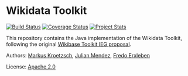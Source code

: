 Wikidata Toolkit
================

[![Build Status](https://travis-ci.org/Wikidata/Wikidata-Toolkit.png?branch=master)](https://travis-ci.org/Wikidata/Wikidata-Toolkit) [![Coverage Status](https://coveralls.io/repos/Wikidata/Wikidata-Toolkit/badge.png?branch=master)](https://coveralls.io/r/Wikidata/Wikidata-Toolkit?branch=master)
[![Project Stats](https://www.ohloh.net/p/Wikidata-Toolkit/widgets/project_thin_badge.gif)](https://www.ohloh.net/p/Wikidata-Toolkit)

This repository contains the Java implementation of the Wikidata Toolkit,
following the original [Wikibase Toolkit IEG proposal](https://meta.wikimedia.org/wiki/Grants:IEG/Wikidata_Toolkit).

Authors: [Markus Kroetzsch](http://korrekt.org), [Julian Mendez](http://lat.inf.tu-dresden.de/~mendez/), [Fredo Erxleben](https://github.com/fer-rum)

License: [Apache 2.0](LICENSE.txt)


